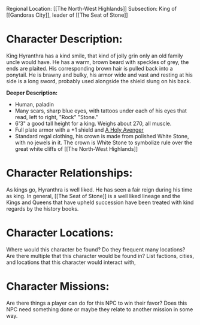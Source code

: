 Regional Location: [[The North-West Highlands]]
Subsection: King of [[Gandoras City]], leader of [[The Seat of Stone]]
# Character Description:
King Hyranthra has a kind smile, that kind of jolly grin only an old family uncle would have. He has a warm, brown beard with speckles of grey, the ends are plaited. His corresponding brown hair is pulled back into a ponytail. He is brawny and bulky, his armor wide and vast and resting at his side is a long sword, probably used alongside the shield slung on his back.

**Deeper Description:**
-  Human, paladin
-  Many scars, sharp blue eyes, with tattoos under each of his eyes that read, left to right, "Rock" "Stone."
-  6'3" a good tall height for a king. Weighs about 270, all muscle.
-  Full plate armor with a +1 shield and [A Holy Avenger](https://roll20.net/compendium/dnd5e/Holy%20Avenger#content)
-  Standard regal clothing, his crown is made from polished White Stone, with no jewels in it. The crown is White Stone to symbolize rule over the great white cliffs of [[The North-West Highlands]]
# Character Relationships:
As kings go, Hyranthra is well liked. He has seen a fair reign during his time as king. In general, [[The Seat of Stone]] is a well liked lineage and the Kings and Queens that have upheld succession have been treated with kind regards by the history books. 
# Character Locations:
Where would this character be found? Do they frequent many locations? Are there multiple that this character would be found in? List factions, cities, and locations that this character would interact with,
# Character Missions:
Are there things a player can do for this NPC to win their favor? Does this NPC need something done or maybe they relate to another mission in some way. 